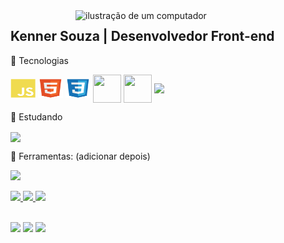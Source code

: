  <link rel="stylesheet" href="https://cdn.jsdelivr.net/gh/devicons/devicon@v2.15.1/devicon.min.css"> 
<img src="https://raw.githubusercontent.com/MicaelliMedeiros/micaellimedeiros/master/image/computer-illustration.png" alt="ilustração de um computador" min-width="400px" max-width="400px" width="400px" align="right">

<div>
  <h2>Kenner Souza | Desenvolvedor Front-end</h2>
</div>


<div> 
    
</div>

<div>
  
</div>
<p align="left">
  🦄 Tecnologias
  <div>
  <img align="center" alt="Rafa-Js" height="30" width="40" src="https://raw.githubusercontent.com/devicons/devicon/master/icons/javascript/javascript-plain.svg">
  <img align="center" alt="Rafa-HTML" height="30" width="40" src="https://raw.githubusercontent.com/devicons/devicon/master/icons/html5/html5-original.svg">
  <img align="center" alt="Rafa-CSS" height="30" width="40" src="https://raw.githubusercontent.com/devicons/devicon/master/icons/css3/css3-original.svg">
  <img align="center" src="https://cdn.jsdelivr.net/gh/devicons/devicon/icons/sass/sass-original.svg" height="45" width="45"  />
  <img align="center" src="https://cdn.jsdelivr.net/gh/devicons/devicon/icons/wordpress/wordpress-original.svg" height="45" width="45" />
  <img align="center" src="https://cdn.jsdelivr.net/gh/devicons/devicon/icons/php/php-original.svg"  heigth="45" width="45"/>
</div>
</p>

<p align="left">
  💼 Estudando
<div>
   <img src="https://cdn.jsdelivr.net/gh/devicons/devicon/icons/react/react-original-wordmark.svg" align="center" width="35" heigth="35" />
</div>
</p>

<p align="left">
  💼 Ferramentas: (adicionar depois) 

  <div>
      <img src="https://cdn.jsdelivr.net/gh/devicons/devicon/icons/docker/docker-plain-wordmark.svg" width="45" heigth="45" />
  </div>
</p>


<div>
  <a href="https://github.com/Kienner">
  <img height="180em" src="https://github-readme-stats.vercel.app/api?username=Kienner&show_icons=true&theme=tokyonight&include_all_commits=true&count_private=true"/>
  <img height="180em" src="https://github-readme-stats.vercel.app/api/top-langs/?username=Kienner&layout=compact&langs_count=7&theme=tokyonight"/>
  <img src="https://producaodejogos.com/wp-content/uploads/2018/05/animacao_megaman_-running.gif">
</div>



<div> <br>
  
  <a href="https://www.linkedin.com/in/kenner-souza/" target="_blank"><img src="https://img.shields.io/badge/-LinkedIn-%230077B5?style=for-the-badge&logo=linkedin&logoColor=white" target="_blank"></a> 
  <a href="https://www.instagram.com/kenner.png/" target="_blank"><img src="https://img.shields.io/badge/-Instagram-%23E4405F?style=for-the-badge&logo=instagram&logoColor=white" target="_blank"></a>
  <a href = "mailto:kennerdasilvas@hotmail.com"><img src="https://img.shields.io/badge/-Gmail-%23333?style=for-the-badge&logo=gmail&logoColor=white" target="_blank"></a>
  
 
  
 
</div>

